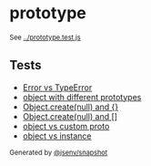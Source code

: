 # prototype

<sub>
  See <a href="../prototype.test.js">../prototype.test.js</a>
</sub>

## Tests

- [Error vs TypeError](error_vs_typeerror/error_vs_typeerror.md)
- [object with different prototypes](object_with_different_prototypes/object_with_different_prototypes.md)
- [Object.create(null) and {}](object_create(null)_and_%7B%7D/object_create(null)_and_%7B%7D.md)
- [Object.create(null) and []](object_create(null)_and_[]/object_create(null)_and_[].md)
- [object vs custom proto](object_vs_custom_proto/object_vs_custom_proto.md)
- [object vs instance](object_vs_instance/object_vs_instance.md)

<sub>
  Generated by <a href="https://github.com/jsenv/core/tree/main/packages/independent/snapshot">@jsenv/snapshot</a>
</sub>